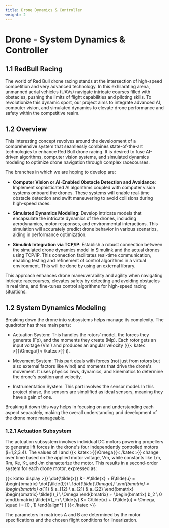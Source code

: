 ```yaml
---
title: Drone Dynamics & Controller
weight: 2
---
```


# Drone - System Dynamics & Controller 

## 1.1 RedBull Racing

The world of Red Bull drone racing stands at the intersection of high-speed competition and very advanced technology. In this exhilarating arena, unmanned aerial vehicles (UAVs) navigate intricate courses filled with obstacles, pushing the limits of flight capabilities and piloting skills. To revolutionize this dynamic sport, our project aims to integrate advanced AI, computer vision, and simulated dynamics to elevate drone performance and safety within the competitive realm.

## 1.2 Overview

This interesting concept revolves around the development of a comprehensive system that seamlessly combines state-of-the-art technologies to enhance Red Bull drone racing. It is desired to fuse AI-driven algorithms, computer vision systems, and simulated dynamics modeling to optimize drone navigation through complex racecourses.

The branches in which we are hoping to develop are:

- **Computer Vision or AI-Enabled Obstacle Detection and Avoidance**: Implement sophisticated AI algorithms coupled with computer vision systems onboard the drones. These systems will enable real-time obstacle detection and swift maneuvering to avoid collisions during high-speed races.

- **Simulated Dynamics Modeling**: Develop intricate models that encapsulate the intricate dynamics of the drones, including aerodynamics, motor responses, and environmental interactions. This simulation will accurately predict drone behavior in various scenarios, aiding in performance optimization.

- **Simulink Integration via TCP/IP**: Establish a robust connection between the simulated drone dynamics model in Simulink and the actual drones using TCP/IP. This connection facilitates real-time communication, enabling testing and refinement of control algorithms in a virtual environment. This will be done by using an external library.

This approach enhances drone maneuverability and agility when navigating intricate racecourses, elevates safety by detecting and avoiding obstacles in real time, and fine-tunes control algorithms for high-speed racing situations.

## 1.2 System Dynamics Modeling 

Breaking down the drone into subsystems helps manage its complexity. The quadrotor has three main parts:

- Actuation System: This handles the rotors' model, the forces they generate (Fp), and the moments they create (Mp). Each rotor gets an input voltage (Vmi) and produces an angular velocity ({{< katex >}}\Omega{{< /katex >}} i).

- Movement System: This part deals with forces (not just from rotors but also external factors like wind) and moments that drive the drone's movement. It uses physics laws, dynamics, and kinematics to determine the drone's position and velocity.

- Instrumentation System: This part involves the sensor model. In this project phase, the sensors are simplified as ideal sensors, meaning they have a gain of one.

Breaking it down this way helps in focusing on and understanding each aspect separately, making the overall understanding and development of the drone more manageable.

### 1.2.1 Actuation Subsystem

The actuation subsystem involves individual DC motors powering propellers to generate lift forces in the drone's four independently controlled motors (i=1,2,3,4). The values of I and {{< katex >}}\Omega{{< /katex >}} change over time based on the applied motor voltage, Vm, while constants like Lm, Rm, Ke, Kt, and Jm characterize the motor. This results in a second-order system for each drone motor, expressed as:

{{< katex display >}}
\dot{\tilde{x}} &= A\tilde{x} + B\tilde{u} = \begin{bmatrix} \dot{\tilde{I}}_i \\ \dot{\tilde{\Omega}} \end{bmatrix} = \begin{bmatrix} a_{11} & a_{12} \\ a_{21} & a_{22} \end{bmatrix} \begin{bmatrix} \tilde{I}_i \\ \Omega \end{bmatrix} + \begin{bmatrix} b_2 \\ 0 \end{bmatrix} \tilde{V}_m \\
\tilde{y} &= C\tilde{x} + D\tilde{u} = \Omega, \quad i = [0 \, 1]
\end{align*} \]
{{< /katex >}}

The parameters in matrices A and B are determined by the motor specifications and the chosen flight conditions for linearization.